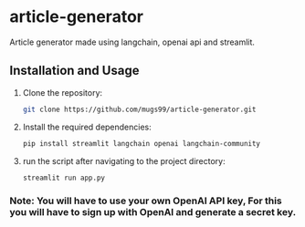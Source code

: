 # article-generator
Article generator made using langchain, openai api and streamlit.

## Installation and Usage

1. Clone the repository:

   ```bash
   git clone https://github.com/mugs99/article-generator.git

2. Install the required dependencies:

   ```bash
   pip install streamlit langchain openai langchain-community

3. run the script after navigating to the project directory:

   ```bash
   streamlit run app.py

### Note: You will have to use your own OpenAI API key, For this you will have to sign up with OpenAI and generate a secret key.
